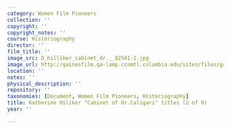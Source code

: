 ```yaml
---
category: Women Film Pioneers
collection: ''
copyright: ''
copyright_notes: ''
course: Historiography
director: ''
film_title: ''
image_src: D_hilliker_cabinet_dr.__82541-2.jpg
image_url: http://gainesfilm.qa-lamp.ccnmtl.columbia.edu/sites/files/gainesfilm/images/D_hilliker_cabinet_dr.__82541-2.jpg
location: ''
notes: ''
physical_description: ''
repository: ''
taxonomies: [Document, Women Film Pioneers, Historiography]
title: Katherine Hiliker "Cabinet of Dr.Caligari" titles (2 of 9)
year: ''

---
```

